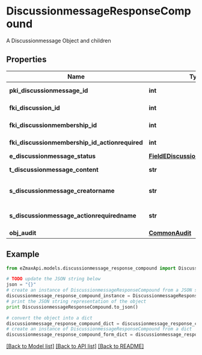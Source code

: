 # DiscussionmessageResponseCompound

A Discussionmessage Object and children

## Properties

Name | Type | Description | Notes
------------ | ------------- | ------------- | -------------
**pki_discussionmessage_id** | **int** | The unique ID of the Discussionmessage | 
**fki_discussion_id** | **int** | The unique ID of the Discussion | 
**fki_discussionmembership_id** | **int** | The unique ID of the Discussionmembership | [optional] 
**fki_discussionmembership_id_actionrequired** | **int** | The unique ID of the Discussionmembership | [optional] 
**e_discussionmessage_status** | [**FieldEDiscussionmessageStatus**](FieldEDiscussionmessageStatus.md) |  | 
**t_discussionmessage_content** | **str** | The content of the Discussionmessage | 
**s_discussionmessage_creatorname** | **str** | The name the creator of the Discussionmessage. | 
**s_discussionmessage_actionrequiredname** | **str** | The name the Actionrequired of the Discussionmessage. | [optional] 
**obj_audit** | [**CommonAudit**](CommonAudit.md) |  | 

## Example

```python
from eZmaxApi.models.discussionmessage_response_compound import DiscussionmessageResponseCompound

# TODO update the JSON string below
json = "{}"
# create an instance of DiscussionmessageResponseCompound from a JSON string
discussionmessage_response_compound_instance = DiscussionmessageResponseCompound.from_json(json)
# print the JSON string representation of the object
print DiscussionmessageResponseCompound.to_json()

# convert the object into a dict
discussionmessage_response_compound_dict = discussionmessage_response_compound_instance.to_dict()
# create an instance of DiscussionmessageResponseCompound from a dict
discussionmessage_response_compound_form_dict = discussionmessage_response_compound.from_dict(discussionmessage_response_compound_dict)
```
[[Back to Model list]](../README.md#documentation-for-models) [[Back to API list]](../README.md#documentation-for-api-endpoints) [[Back to README]](../README.md)


